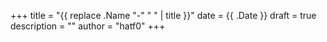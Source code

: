 +++
title = "{{ replace .Name "-" " " | title }}"
date = {{ .Date }}
draft = true
description = ""
author = "hatf0"
+++
